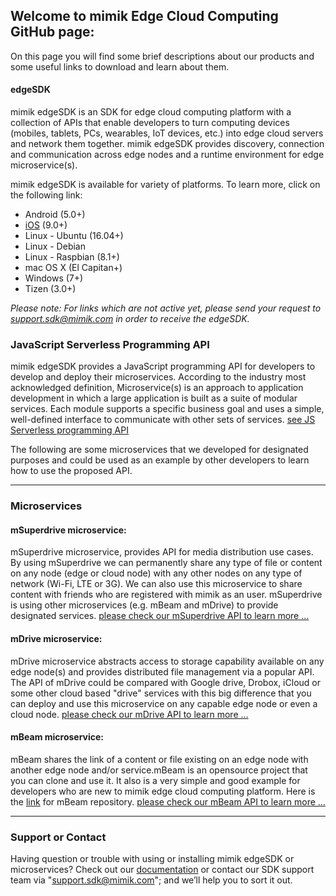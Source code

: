 ## Welcome to mimik Edge Cloud Computing GitHub page:


On this page you will find some brief descriptions about our products and some useful links to download and learn about them.


#### edgeSDK
mimik edgeSDK is an SDK for edge cloud computing platform with a collection of APIs that enable developers to turn computing devices (mobiles, tablets, PCs, wearables, IoT devices, etc.) into edge cloud servers and network them together. mimik edgeSDK provides discovery, connection and communication across edge nodes and a runtime environment for edge microservice(s).

mimik edgeSDK is available for variety of platforms. To learn more,  click on the following link:

- Android (5.0+)
- [iOS](https://github.com/mimikgit/edgeSDK-iOS) (9.0+)
- Linux - Ubuntu (16.04+)
- Linux - Debian
- Linux - Raspbian (8.1+)
- mac OS X (El Capitan+)
- Windows (7+)
- Tizen (3.0+)

*Please note:*
*For links which are not active yet, please send your request to support.sdk@mimik.com in order to receive the edgeSDK.*


### JavaScript Serverless Programming API

mimik edgeSDK provides a JavaScript programming API for developers to develop and deploy their microservices. According to the industry most acknowledged definition, Microservice(s) is an approach to application development in which a large application is built as a suite of modular services. Each module supports a specific business goal and uses a simple, well-defined interface to communicate with other sets of services. [see JS Serverless programming API](https://github.com/mimikgit/mimik-edge-microservices/wiki/Editing-How-to-use-mimik-serverless-JavaScript-programming-API)

The following are some microservices that we developed for designated purposes and could be used as an example by other developers to learn how to use the proposed API.


***
### Microservices


#### mSuperdrive microservice:
mSuperdrive microservice, provides API for media distribution use cases. By using mSuperdrive we can permanently share any type of file or content on any node (edge or cloud node) with any other nodes on any type of network (Wi-Fi, LTE or 3G).
We can also use this microservice to share content with friends who are registered with mimik as an user. mSuperdrive is using other microservices (e.g. mBeam and mDrive) to provide designated services.
[please check our mSuperdrive API to learn more …](https://app.swaggerhub.com/apis/mimik/mSuperdrive/)

#### mDrive microservice:
mDrive microservice abstracts access to storage capability available on any edge node(s) and provides distributed file management via a popular API. The API of mDrive could be compared with Google drive, Drobox, iCloud or some other cloud based "drive" services with this big difference that you can deploy and use this microservice on any capable edge node or even a cloud node.
[please check our mDrive API to learn more …](https://app.swaggerhub.com/apis/mimik/mDrive/)

#### mBeam microservice:
mBeam shares the link of a content or file existing on an edge node with another edge node and/or service.mBeam is an opensource project that you can clone and use it. It also is a very simple and good example for developers who are new to mimik edge cloud computing platform. Here is the [link](https://github.com/mimikgit/mBeam) for mBeam repository.
[please check our mBeam API to learn more …](https://app.swaggerhub.com/apis/mimik/mBeam/)

***


### Support or Contact

Having question or trouble with using or installing mimik edgeSDK or microservices? Check out our [documentation](https://github.com/mimikgit/edgeMicroservices/wiki/) or contact our SDK support team via "support.sdk@mimik.com"; and we’ll help you to sort it out.
